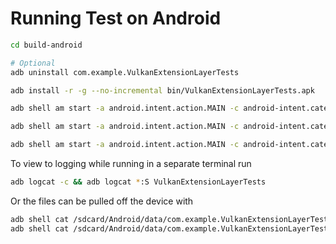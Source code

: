 # Running Test on Android

```bash
cd build-android

# Optional
adb uninstall com.example.VulkanExtensionLayerTests

adb install -r -g --no-incremental bin/VulkanExtensionLayerTests.apk

adb shell am start -a android.intent.action.MAIN -c android-intent.category.LAUNCH -n com.example.VulkanExtensionLayerTests/android.app.NativeActivity --es args --gtest_filter="*Decompression*"

adb shell am start -a android.intent.action.MAIN -c android-intent.category.LAUNCH -n com.example.VulkanExtensionLayerTests/android.app.NativeActivity --es args --gtest_filter="*Sync2*"

adb shell am start -a android.intent.action.MAIN -c android-intent.category.LAUNCH -n com.example.VulkanExtensionLayerTests/android.app.NativeActivity --es args --gtest_filter="*ShaderObject*"
```

To view to logging while running in a separate terminal run

```bash
adb logcat -c && adb logcat *:S VulkanExtensionLayerTests
```

Or the files can be pulled off the device with

```bash
adb shell cat /sdcard/Android/data/com.example.VulkanExtensionLayerTests/files/out.txt
adb shell cat /sdcard/Android/data/com.example.VulkanExtensionLayerTests/files/err.txt
```